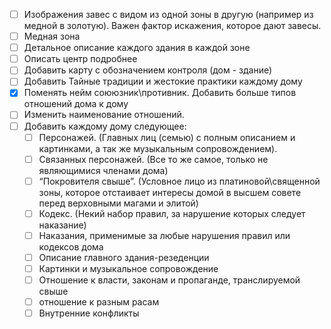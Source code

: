 
- [ ] Изображения завес с видом из одной зоны в другую (например из медной в золотую). Важен фактор искажения, которое дают завесы.
- [ ] Медная зона
- [ ] Детальное описание каждого здания в каждой зоне
- [ ] Описать центр подробнее
- [ ] Добавить карту с обозначением контроля (дом - здание)
- [ ] Добавить Тайные традиции и жестокие практики каждому дому
- [x] Поменять нейм соююзник\противник. Добавить больше типов отношений дома к дому
- [ ] Изменить наименование отношений. 
- [ ] Добавить каждому дому следующее:
    - [ ] Персонажей. (Главных лиц (семью) с полным описанием и картинками, а так же музыкальным сопровождением).
    - [ ] Связанных персонажей. (Все то же самое, только не являющимися членами дома)
    - [ ] “Покровителя свыше”. (Условное лицо из платиновой\священной зоны, которое отстаивает интересы домой в высшем совете перед верховными магами и элитой)
    - [ ] Кодекс. (Некий набор правил, за нарушение которых следует наказание)
    - [ ] Наказания, применимые за любые нарушения правил или кодексов дома
    - [ ] Описание главного здания-резеденции
    - [ ] Картинки и музыкальное сопровождение
    - [ ] Отношение к власти, законам и пропаганде, транслируемой свыше
    - [ ] отношение к разным расам 
    - [ ] Внутренние конфликты
